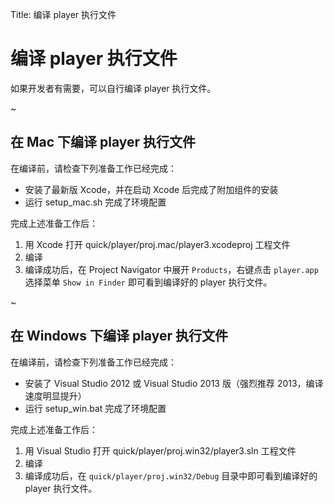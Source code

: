 Title: 编译 player 执行文件

编译 player 执行文件
==================

如果开发者有需要，可以自行编译 player 执行文件。

~

## 在 Mac 下编译 player 执行文件

在编译前，请检查下列准备工作已经完成：

-   安装了最新版 Xcode，并在启动 Xcode 后完成了附加组件的安装
-   运行 setup_mac.sh 完成了环境配置

完成上述准备工作后：

1.  用 Xcode 打开 quick/player/proj.mac/player3.xcodeproj 工程文件
2.  编译
3.  编译成功后，在 Project Navigator 中展开 `Products`，右键点击 `player.app` 选择菜单 `Show in Finder` 即可看到编译好的 player 执行文件。

~

## 在 Windows 下编译 player 执行文件

在编译前，请检查下列准备工作已经完成：

-   安装了 Visual Studio 2012 或 Visual Studio 2013 版（强烈推荐 2013，编译速度明显提升）
-   运行 setup_win.bat 完成了环境配置

完成上述准备工作后：

1.  用 Visual Studio 打开 quick/player/proj.win32/player3.sln 工程文件
2.  编译
3.  编译成功后，在 `quick/player/proj.win32/Debug` 目录中即可看到编译好的 player 执行文件。
